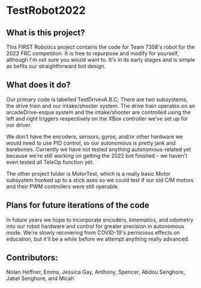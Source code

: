 # TestRobot2022

## What is this project?
This FIRST Robotics project contains the code for Team 7358's robot for the 2022 FRC competition. It is free to repurpose and modify for yourself, although I'm not sure you would want to. It's in its early stages and is simple as befits our straightforward bot design.

## What does it do?
Our primary code is labelled TestDrivevA.B.C; There are two subsystems, the drive train and our intake/shooter system. The drive train operates on an arcadeDrive-esque system and the intake/shooter are controlled using the left and right triggers respectively on the XBox controller we've set up for our driver.

We don't have the encoders, sensors, gyros, and/or other hardware we would need to use PID control, so our autonomous is pretty jank and barebones. Currently we have not tested anything autonomous-related yet because we're still working on getting the 2022 bot finished - we haven't even tested all TeleOp function yet.

The other project folder is MotorTest, which is a really basic Motor subsystem hooked up to a stick axes so we could test if our old CIM motors and their PWM controllers were still operable.

## Plans for future iterations of the code
In future years we hope to incorporate encoders, kinematics, and odometry into our robot hardware and control for greater precision in autonomous mode. We're slowly recovering from COVID-19's pernicious effects on education, but it'll be a while before we attempt anything really advanced.

## Contributors:
Nolan Heffner, Emma, Jessica Gay, Anthony, Spencer, Abdou Senghore, Jabel Senghore, and Micah

